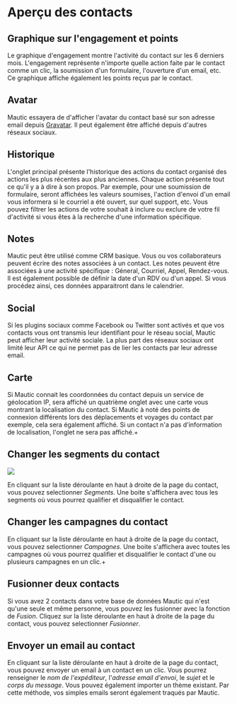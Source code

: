 # Aperçu des contacts

## Graphique sur l'engagement et points

Le graphique d'engagement montre l'activité du contact sur les 6 derniers mois. L'engagement représente n'importe quelle action faite par le contact comme un clic, la soumission d'un formulaire, l'ouverture d'un email, etc. Ce graphique affiche également les points reçus par le contact.

## Avatar

Mautic essayera de d'afficher l'avatar du contact basé sur son adresse email depuis [Gravatar](https://en.gravatar.com/). Il peut également être affiché depuis d'autres réseaux sociaux.

## Historique

L'onglet principal présente l'historique des actions du contact organisé des actions les plus récentes aux plus anciennes. Chaque action présente tout ce qu'il y a à dire à son propos. Par exemple, pour une soumission de formulaire, seront affichées les valeurs soumises, l'action d'envoi d'un email vous informera si le courriel a été ouvert, sur quel support, etc. Vous pouvez filtrer les actions de votre souhait à inclure ou exclure de votre fil d'activité si vous êtes à la recherche d'une information spécifique.

## Notes

Mautic peut être utilisé comme CRM basique. Vous ou vos collaborateurs peuvent écrire des notes associées à un contact. Les notes peuvent être associées à une activité spécifique : Géneral, Courriel, Appel, Rendez-vous. Il est également possible de définir la date d'un RDV ou d'un appel. Si vous procédez ainsi, ces données apparaitront dans le calendrier.

## Social

Si les plugins sociaux comme Facebook ou Twitter sont activés et que vos contacts vous ont transmis leur identifiant pour le réseau social, Mautic peut afficher leur activité sociale. La plus part des réseaux sociaux ont limité leur API ce qui ne permet pas de lier les contacts par leur adresse email.

## Carte

Si Mautic connait les coordonnées du contact depuis un service de géolocation IP, sera affiché un quatrième onglet avec une carte vous montrant la localisation du contact. Si Mautic à noté des points de connexion différents lors des déplacements et voyages du contact par exemple, cela sera également affiché. Si un contact n'a pas d'information de localisation, l'onglet ne sera pas affiché.+

## Changer les segments du contact
![](/contacts/media/change-segments.jpg)

En cliquant sur la liste déroulante en haut à droite de la page du contact, vous pouvez selectionner *Segments*. Une boite s'affichera avec tous les segments où vous pourrez qualifier et disqualifier le contact.

## Changer les campagnes du contact

En cliquant sur la liste déroulante en haut à droite de la page du contact, vous pouvez selectionner *Campagnes*. Une boite s'affichera avec toutes les campagnes où vous pourrez qualifier et disqualifier le contact d'une ou plusieurs campagnes en un clic.+


## Fusionner deux contacts

Si vous avez 2 contacts dans votre base de données Mautic qui n'est qu'une seule et même personne, vous pouvez les fusionner avec la fonction de *Fusion*. Cliquez sur la liste déroulante en haut à droite de la page du contact, vous pouvez selectionner *Fusionner*.

## Envoyer un email au contact

En cliquant sur la liste déroulante en haut à droite de la page du contact, vous pouvez envoyer un email à un contact en un clic. Vous pourrez renseigner le *nom de l'expéditeur*, l'*adresse email d'envoi*, le *sujet* et le *corps du message*. Vous pouvez également importer un thème existant. Par cette méthode, vos simples emails seront également traqués par Mautic.
